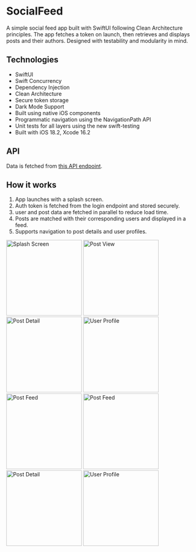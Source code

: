# SocialFeed

A simple social feed app built with SwiftUI following Clean Architecture principles.
The app fetches a token on launch, then retrieves and displays posts and their authors.
Designed with testability and modularity in mind.

## Technologies

- SwiftUI
- Swift Concurrency
- Dependency Injection
- Clean Architecture
- Secure token storage
- Dark Mode Support
- Built using native iOS components 
- Programmatic navigation using the NavigationPath API
- Unit tests for all layers using the new swift-testing
- Built with iOS 18.2, Xcode 16.2

## API

Data is fetched from [this API endpoint](https://engineering.league.dev/challenge/api/).

## How it works

1. App launches with a splash screen.
2. Auth token is fetched from the login endpoint and stored securely.
3. user and post data are fetched in parallel to reduce load time.
4. Posts are matched with their corresponding users and displayed in a feed.
5. Supports navigation to post details and user profiles.

<img src="https://github.com/user-attachments/assets/981e5cf0-7798-48f0-8a82-66d439df6ccb" alt="Splash Screen" width="200">
<img src="https://github.com/user-attachments/assets/08e9b937-c0c2-4686-9039-f7ca4064829a" alt="Post View" width="200">
<img src="https://github.com/user-attachments/assets/87c5f8c1-3419-43d1-a8b2-826db9d39bfe" alt="Post Detail" width="200">
<img src="https://github.com/user-attachments/assets/5e455ab8-ed9f-40ec-90eb-09065dab80e4" alt="User Profile" width="200">
<img src="https://github.com/user-attachments/assets/63ce0a85-b979-4479-9fc4-bda3680c7009" alt="Post Feed" width="200">
<img src="https://github.com/user-attachments/assets/39071d6f-4333-4b5b-950c-cbdb90470ed0" alt="Post Feed" width="200">
<img src="https://github.com/user-attachments/assets/d022069b-c0f2-47d3-afb1-1363652172f0" alt="Post Detail" width="200">
<img src="https://github.com/user-attachments/assets/bfde4210-adee-42c3-9c08-346d6b411af2" alt="User Profile" width="200">



